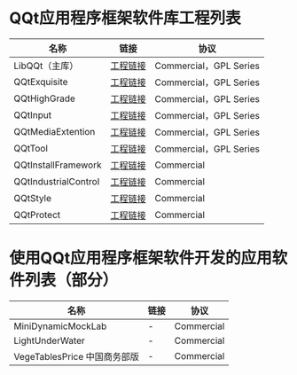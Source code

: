 # QQt应用程序框架软件库工程列表  

|名称|链接|协议|  
|----|----|----|
|LibQQt（主库）| [工程链接](https://gitee.com/drabel/LibQQt) |Commercial，GPL Series|
|QQtExquisite|[工程链接](https://gitee.com/drabel/QQtExquisite)|Commercial，GPL Series|
|QQtHighGrade|[工程链接](https://gitee.com/drabel/QQtHighGrade)|Commercial，GPL Series|
|QQtInput|[工程链接](https://gitee.com/drabel/QQtInput)|Commercial，GPL Series|
|QQtMediaExtention|[工程链接](https://gitee.com/drabel/QQtMediaExtention)|Commercial，GPL Series|
|QQtTool|[工程链接](https://gitee.com/drabel/QQtTool)|Commercial，GPL Series|
|QQtInstallFramework|[工程链接](https://gitee.com/drabel/QQtInstallFramework)|Commercial|
|QQtIndustrialControl|[工程链接](https://gitee.com/drabel/QQtIndustrialControl)|Commercial|
|QQtStyle|[工程链接](https://gitee.com/drabel/QQtStyle)|Commercial|
|QQtProtect|[工程链接](https://gitee.com/drabel/QQtProtect)|Commercial|

# 使用QQt应用程序框架软件开发的应用软件列表（部分）  

|名称|链接|协议|
|----|----|----|
|MiniDynamicMockLab|-|Commercial|
|LightUnderWater|-|Commercial|
|VegeTablesPrice 中国商务部版|-|Commercial|
